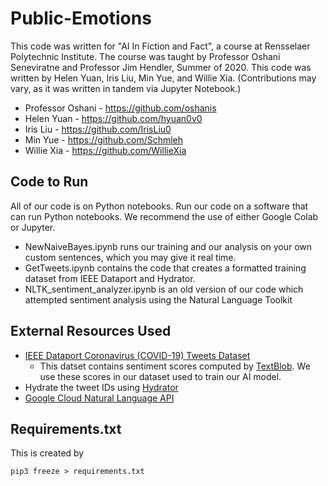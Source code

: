 # Public-Emotions

This code was written for "AI In Fiction and Fact", a course at Rensselaer Polytechnic Institute.
The course was taught by Professor Oshani Seneviratne and Professor Jim Hendler, Summer of 2020.
This code was written by Helen Yuan, Iris Liu, Min Yue, and Willie Xia.
(Contributions may vary, as it was written in tandem via Jupyter Notebook.)

* Professor Oshani - https://github.com/oshanis
* Helen Yuan - https://github.com/hyuan0v0
* Iris Liu - https://github.com/IrisLiu0
* Min Yue - https://github.com/Schmleh
* Willie Xia - https://github.com/WillieXia


## Code to Run
All of our code is on Python notebooks. Run our code on a software that can run Python notebooks. We recommend the use of either Google Colab or Jupyter.
* NewNaiveBayes.ipynb runs our training and our analysis on your own custom sentences, which you may give it real time.
* GetTweets.ipynb contains the code that creates a formatted training dataset from IEEE Dataport and Hydrator.
* NLTK_sentiment_analyzer.ipynb is an old version of our code which attempted sentiment analysis using the Natural Language Toolkit

## External Resources Used
* [IEEE Dataport Coronavirus (COVID-19) Tweets Dataset](https://ieee-dataport.org/open-access/coronavirus-covid-19-tweets-dataset)
	* This datset contains sentiment scores computed by [TextBlob](https://textblob.readthedocs.io/en/dev/). We use these scores in our dataset used to train our AI model.
* Hydrate the tweet IDs using [Hydrator](https://github.com/DocNow/hydrator)
* [Google Cloud Natural Language API](https://cloud.google.com/natural-language/)

## Requirements.txt

This is created by

```
pip3 freeze > requirements.txt
```
